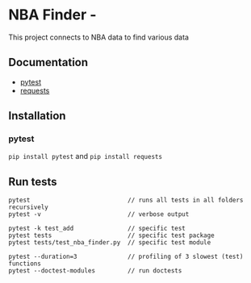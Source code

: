 # NBA Finder - 
This project connects to NBA data to find various data

## Documentation

- [pytest](http://pytest.org)
- [requests](https://docs.python-requests.org/en/master/)


## Installation

### pytest

```pip install pytest``` and ```pip install requests```


## Run tests

```
pytest                           // runs all tests in all folders recursively
pytest -v                        // verbose output

pytest -k test_add               // specific test
pytest tests                     // specific test package
pytest tests/test_nba_finder.py  // specific test module

pytest --duration=3              // profiling of 3 slowest (test) functions
pytest --doctest-modules         // run doctests
```